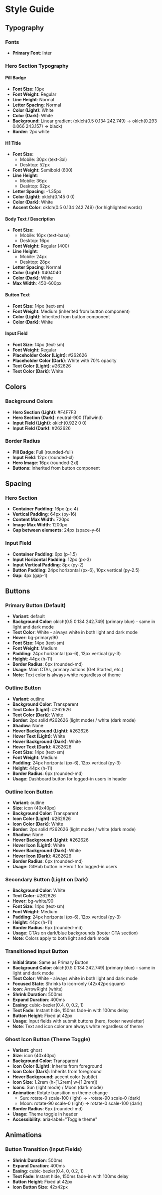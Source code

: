 # Style Guide

## Typography

### Fonts
- **Primary Font**: Inter

### Hero Section Typography

#### Pill Badge
- **Font Size**: 13px
- **Font Weight**: Regular
- **Line Height**: Normal
- **Letter Spacing**: Normal
- **Color (Light)**: White
- **Color (Dark)**: White
- **Background**: Linear gradient (oklch(0.5 0.134 242.749) → oklch(0.293 0.066 243.157) → black)
- **Border**: 2px white

#### H1 Title
- **Font Size**: 
  - Mobile: 30px (text-3xl)
  - Desktop: 52px
- **Font Weight**: Semibold (600)
- **Line Height**: 
  - Mobile: 36px
  - Desktop: 62px
- **Letter Spacing**: -1.35px
- **Color (Light)**: oklch(0.145 0 0)
- **Color (Dark)**: White
- **Accent Color**: oklch(0.5 0.134 242.749) (for highlighted words)

#### Body Text / Description
- **Font Size**: 
  - Mobile: 16px (text-base)
  - Desktop: 16px
- **Font Weight**: Regular (400)
- **Line Height**: 
  - Mobile: 24px
  - Desktop: 28px
- **Letter Spacing**: Normal
- **Color (Light)**: #404040
- **Color (Dark)**: White
- **Max Width**: 450-600px

#### Button Text
- **Font Size**: 14px (text-sm)
- **Font Weight**: Medium (inherited from button component)
- **Color (Light)**: Inherited from button component
- **Color (Dark)**: White

#### Input Field
- **Font Size**: 14px (text-sm)
- **Font Weight**: Regular
- **Placeholder Color (Light)**: #262626
- **Placeholder Color (Dark)**: White with 70% opacity
- **Text Color (Light)**: #262626
- **Text Color (Dark)**: White

## Colors

### Background Colors
- **Hero Section (Light)**: #F4F7F3
- **Hero Section (Dark)**: neutral-900 (Tailwind)
- **Input Field (Light)**: oklch(0.922 0 0)
- **Input Field (Dark)**: #262626

### Border Radius
- **Pill Badge**: Full (rounded-full)
- **Input Field**: 12px (rounded-xl)
- **Hero Image**: 16px (rounded-2xl)
- **Buttons**: Inherited from button component

## Spacing

### Hero Section
- **Container Padding**: 16px (px-4)
- **Vertical Padding**: 64px (py-16)
- **Content Max Width**: 720px
- **Image Max Width**: 1200px
- **Gap between elements**: 24px (space-y-6)

### Input Field
- **Container Padding**: 6px (p-1.5)
- **Input Horizontal Padding**: 12px (px-3)
- **Input Vertical Padding**: 8px (py-2)
- **Button Padding**: 24px horizontal (px-6), 10px vertical (py-2.5)
- **Gap**: 4px (gap-1)

## Buttons

### Primary Button (Default)
- **Variant**: default
- **Background Color**: oklch(0.5 0.134 242.749) (primary blue) - same in light and dark mode
- **Text Color**: White - always white in both light and dark mode
- **Hover**: bg-primary/90
- **Font Size**: 14px (text-sm)
- **Font Weight**: Medium
- **Padding**: 24px horizontal (px-6), 12px vertical (py-3)
- **Height**: 44px (h-11)
- **Border Radius**: 6px (rounded-md)
- **Usage**: Main CTAs, primary actions (Get Started, etc.)
- **Note**: Text color is always white regardless of theme

### Outline Button
- **Variant**: outline
- **Background Color**: Transparent
- **Text Color (Light)**: #262626
- **Text Color (Dark)**: White
- **Border**: 2px solid #262626 (light mode) / white (dark mode)
- **Shadow**: None
- **Hover Background (Light)**: #262626
- **Hover Text (Light)**: White
- **Hover Background (Dark)**: White
- **Hover Text (Dark)**: #262626
- **Font Size**: 14px (text-sm)
- **Font Weight**: Medium
- **Padding**: 24px horizontal (px-6), 12px vertical (py-3)
- **Height**: 44px (h-11)
- **Border Radius**: 6px (rounded-md)
- **Usage**: Dashboard button for logged-in users in header

### Outline Icon Button
- **Variant**: outline
- **Size**: icon (40x40px)
- **Background Color**: Transparent
- **Icon Color (Light)**: #262626
- **Icon Color (Dark)**: White
- **Border**: 2px solid #262626 (light mode) / white (dark mode)
- **Shadow**: None
- **Hover Background (Light)**: #262626
- **Hover Icon (Light)**: White
- **Hover Background (Dark)**: White
- **Hover Icon (Dark)**: #262626
- **Border Radius**: 6px (rounded-md)
- **Usage**: GitHub button in Hero 1 for logged-in users

### Secondary Button (Light on Dark)
- **Background Color**: White
- **Text Color**: #262626
- **Hover**: bg-white/90
- **Font Size**: 14px (text-sm)
- **Font Weight**: Medium
- **Padding**: 24px horizontal (px-6), 12px vertical (py-3)
- **Height**: 44px (h-11)
- **Border Radius**: 6px (rounded-md)
- **Usage**: CTAs on dark/blue backgrounds (footer CTA section)
- **Note**: Colors apply to both light and dark mode

### Transitioned Input Button
- **Initial State**: Same as Primary Button
- **Background Color**: oklch(0.5 0.134 242.749) (primary blue) - same in light and dark mode
- **Text Color**: White - always white in both light and dark mode
- **Focused State**: Shrinks to icon-only (42x42px square)
- **Icon**: ArrowRight (white)
- **Shrink Duration**: 500ms
- **Expand Duration**: 400ms
- **Easing**: cubic-bezier(0.4, 0, 0.2, 1)
- **Text Fade**: Instant hide, 150ms fade-in with 100ms delay
- **Button Height**: Fixed at 42px
- **Usage**: Input fields with submit buttons (hero, footer newsletter)
- **Note**: Text and icon color are always white regardless of theme

### Ghost Icon Button (Theme Toggle)
- **Variant**: ghost
- **Size**: icon (40x40px)
- **Background Color**: Transparent
- **Icon Color (Light)**: Inherits from foreground
- **Icon Color (Dark)**: Inherits from foreground
- **Hover Background**: accent color (subtle)
- **Icon Size**: 1.2rem (h-[1.2rem] w-[1.2rem])
- **Icons**: Sun (light mode) / Moon (dark mode)
- **Animation**: Rotate transition on theme change
  - Sun: rotate-0 scale-100 (light) → -rotate-90 scale-0 (dark)
  - Moon: rotate-90 scale-0 (light) → rotate-0 scale-100 (dark)
- **Border Radius**: 6px (rounded-md)
- **Usage**: Theme toggle in header
- **Accessibility**: aria-label="Toggle theme"

## Animations

### Button Transition (Input Fields)
- **Shrink Duration**: 500ms
- **Expand Duration**: 400ms
- **Easing**: cubic-bezier(0.4, 0, 0.2, 1)
- **Text Fade**: Instant hide, 150ms fade-in with 100ms delay
- **Button Height**: Fixed at 42px
- **Icon Button Size**: 42x42px
